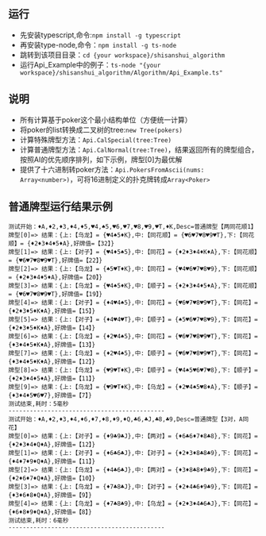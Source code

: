 ## 运行
* 先安装typescript,命令:`npm install -g typescript`
* 再安装type-node,命令：`npm install -g ts-node`
* 跳转到该项目目录：`cd {your workspace}/shisanshui_algorithm`
* 运行Api_Example中的例子：`ts-node "{your workspace}/shisanshui_algorithm/Algorithm/Api_Example.ts"`

## 说明
* 所有计算基于poker这个最小结构单位（方便统一计算）
* 将poker的list转换成二叉树的tree:`new Tree(pokers)`
* 计算特殊牌型方法：`Api.CalSpecial(tree:Tree)`
* 计算普通牌型方法：`Api.CalNormal(tree:Tree)`，结果返回所有的牌型组合，按照AI的优先顺序排列，如下示例，牌型[0]为最优解
* 提供了十六进制转poker方法：`Api.PokersFromAscii(nums: Array<number>)`，可将16进制定义的扑克牌转成`Array<Poker>`

## 普通牌型运行结果示例
```
测试开始：♦A,♦2,♦3,♦4,♦5,♥4,♠5,♥6,♥7,♥8,♥9,♥T,♦K,Desc=普通牌型【两同花顺1】
牌型[0]=> 结果：{上:【乌龙】= {♥4♠5♦K},中:【同花顺】= {♥6♥7♥8♥9♥T},下:【同花顺】= {♦2♦3♦4♦5♦A},好牌值=【32】}
牌型[1]=> 结果：{上:【对子】= {♥4♦5♠5},中:【同花】= {♦2♦3♦4♦K♦A},下:【同花顺】= {♥6♥7♥8♥9♥T},好牌值=【22】}
牌型[2]=> 结果：{上:【乌龙】= {♠5♥T♦K},中:【同花】= {♥4♥6♥7♥8♥9},下:【同花顺】= {♦2♦3♦4♦5♦A},好牌值=【20】}
牌型[3]=> 结果：{上:【乌龙】= {♥4♠5♦K},中:【顺子】= {♦2♦3♦4♦5♦A},下:【同花顺】= {♥6♥7♥8♥9♥T},好牌值=【19】}
牌型[4]=> 结果：{上:【对子】= {♦4♥4♠5},中:【同花】= {♥6♥7♥8♥9♥T},下:【同花】= {♦2♦3♦5♦K♦A},好牌值=【15】}
牌型[5]=> 结果：{上:【对子】= {♦4♥4♥T},中:【顺子】= {♠5♥6♥7♥8♥9},下:【同花】= {♦2♦3♦5♦K♦A},好牌值=【14】}
牌型[6]=> 结果：{上:【乌龙】= {♦2♥4♠5},中:【同花】= {♥6♥7♥8♥9♥T},下:【同花】= {♦3♦4♦5♦K♦A},好牌值=【13】}
牌型[7]=> 结果：{上:【乌龙】= {♦2♥4♠5},中:【顺子】= {♥6♥7♥8♥9♥T},下:【同花】= {♦3♦4♦5♦K♦A},好牌值=【12】}
牌型[8]=> 结果：{上:【乌龙】= {♥9♥T♦K},中:【顺子】= {♥4♠5♥6♥7♥8},下:【顺子】= {♦2♦3♦4♦5♦A},好牌值=【11】}
牌型[9]=> 结果：{上:【乌龙】= {♥9♥T♦K},中:【乌龙】= {♦2♥4♠5♥8♦A},下:【顺子】= {♦3♦4♦5♥6♥7},好牌值=【7】}
测试结束,耗时：5毫秒
--------------------------------------------
测试开始：♦A,♦2,♦3,♦4,♦6,♦7,♦8,♦9,♦Q,♣6,♣J,♣8,♣9,Desc=普通牌型【3对，A同花】
牌型[0]=> 结果：{上:【对子】= {♦9♣9♣J},中:【两对】= {♦6♣6♦7♦8♣8},下:【同花】= {♦2♦3♦4♦Q♦A},好牌值=【12】}
牌型[1]=> 结果：{上:【对子】= {♦6♣6♣J},中:【对子】= {♦2♦3♦8♣8♣9},下:【同花】= {♦4♦7♦9♦Q♦A},好牌值=【11】}
牌型[2]=> 结果：{上:【乌龙】= {♦4♣6♣J},中:【两对】= {♦3♦8♣8♦9♣9},下:【同花】= {♦2♦6♦7♦Q♦A},好牌值=【10】}
牌型[3]=> 结果：{上:【乌龙】= {♦7♣8♣J},中:【对子】= {♦2♦4♣6♦9♣9},下:【同花】= {♦3♦6♦8♦Q♦A},好牌值=【9】}
牌型[4]=> 结果：{上:【乌龙】= {♦7♣8♣9},中:【乌龙】= {♦2♦3♦4♣6♣J},下:【同花】= {♦6♦8♦9♦Q♦A},好牌值=【8】}
测试结束,耗时：6毫秒
--------------------------------------------
```